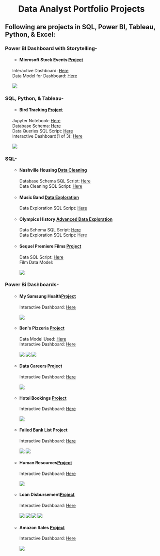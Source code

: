 <h1 align="center">Data Analyst Portfolio Projects</h1>
<h2>Following are projects in SQL, Power BI, Tableau, Python, & Excel:</h2>

<p>
  <h3>Power BI Dashboard with Storytelling-</h3>
  <p>
    <ol>
      <ul>
        <li>
          <h4>Microsoft Stock Events <a href="https://github.com/luisosorio3214/Power-BI-Dashboards/tree/main/Microsoft%20Stock">Project</a>
          </h4>
        </li>
      </ul>
      Interactive Dashboard: 
          <a href="https://app.powerbi.com/view?r=eyJrIjoiYmQwNjkwYWQtY2ZmMy00NDBjLWIwMTYtZGE1ODI2MjhkM2QxIiwidCI6ImQxNzU2NzliLWFjZDMtNDY0NC1iZTgyLWFmMDQxOTgyOTc3YSIsImMiOjZ9">
            Here</a> <br>
      Data Model for Dashboard: <a href="https://github.com/luisosorio3214/Power-BI-Dashboards/blob/main/Microsoft%20Stock/Microsoft%20-%20Dashboard%20Images/data_model.PNG">
            Here</a> <br> <br>
      <img src="All Dashboard Images/Microsoft - Dashboard-1.png"> 
    </ol>

  </p> 
</p>



<p>
  <h3>SQL, Python, & Tableau-</h3>
  <p>
    <ol>
      <ul>
        <li>
          <h4>Bird Tracking <a href="https://github.com/luisosorio3214/SQL-Projects/tree/main/Bird%20Tracking">Project</a>
          </h4>
        </li>
      </ul>
      Jupyter Notebook: 
          <a href="https://github.com/luisosorio3214/SQL-Projects/blob/main/Bird%20Tracking/Bird_Tracking.ipynb">
            Here</a> <br>
      Database Schema: <a href="https://github.com/luisosorio3214/SQL-Projects/tree/main/Bird%20Tracking/Database%20-%20Schema">
            Here</a> <br>
      Data Queries SQL Script: <a href="https://github.com/luisosorio3214/SQL-Projects/blob/main/Bird%20Tracking/Outputs/bird_tracking.sql">
            Here</a> <br>
      Interactive Dashboard(1 of 3): <a href="https://public.tableau.com/shared/MMDCJHPN4?:display_count=n&:origin=viz_share_link">
            Here</a> <br> <br>
      <img src="All Dashboard Images/The Retirement Getaway.png"> 
    </ol>

  </p> 
</p>

<p>
  <h3>SQL-</h3>
  <p>
    <ol>
      <ul>
        <li>
          <h4>Nashville Housing <a href="https://github.com/luisosorio3214/SQL- 
          Projects/tree/main/Nashville%20Housing%20Data%20Cleaning">Data Cleaning</a>
          </h4>
          Database Schema SQL Script: <a href="https://github.com/luisosorio3214/SQL- 
                Projects/blob/main/Nashville%20Housing%20Data%20Cleaning/DATABASE_CREATION.sql">
                Here</a> <br>
          Data Cleaning SQL Script: <a href="https://github.com/luisosorio3214/SQL- 
          Projects/blob/main/Nashville%20Housing%20Data%20Cleaning/nashville_cleaning.sql">
                Here</a> <br>
        </li>
        <li>
          <h4>Music Band <a href="https://github.com/luisosorio3214/SQL-Projects/tree/main/Music%20Band">Data Exploration</a>
          </h4>
          Data Exploration SQL Script: 
              <a href="https://github.com/luisosorio3214/SQL-Projects/blob/main/Music%20Band/Music_Band_Project.sql">
                Here</a> <br>     
        </li>
        <li>
          <h4>Olympics History <a href="https://github.com/luisosorio3214/SQL-Projects/tree/main/Music%20Band"> Advanced Data 
              Exploration</a>
          </h4>
          Data Schema SQL Script: 
              <a href="https://github.com/luisosorio3214/SQL-Projects/blob/main/Olympics/OLYMPICS%20DATABASE%20-%20Schema.sql">
                Here</a> <br>     
          Data Exploration SQL Script: 
            <a href="https://github.com/luisosorio3214/SQL-Projects/blob/main/Olympics/OLYMPICS%20-%20SQL(%231-10).sql">
              Here</a> <br>    
        </li>
        <li>
          <h4>Sequel Premiere Films <a href="https://github.com/luisosorio3214/SQL-Projects/tree/main/Music%20Band">Project</a>
          </h4>
          Data SQL Script: 
              <a href="https://github.com/luisosorio3214/SQL- 
              Projects/blob/main/Sequel%20Premiere%20FIlms/Data%20Modeling%20%26%20Queries/Premiere%20Films.sql">
                Here</a> <br>     
          Film Data Model: <br> <br>
            <img src="All Dashboard Images/film_schema.png">  
        </li>
      </ul>
    </ol>
  </p> 
</p>

<p>
  <h3>Power Bi Dashboards-</h3>
  <p>
    <ol>
      <ul>
        <li>
          <h4>My Samsung Health<a href="https://github.com/luisosorio3214/Power-BI- 
              Dashboards/tree/main/Luis'%20Samsung%20Health">Project</a>
          </h4>
          Interactive Dashboard: <a href="https://app.powerbi.com/view?r=eyJrIjoiNTAyMzM5MTYtNmMzNC00NmMzLWJhZWMtNGM5NTI0NjU4MzlmIiwidCI6ImQxNzU2NzliLWFjZDMtNDY0NC1iZTgyLWFmMDQxOTgyOTc3YSIsImMiOjZ9">
                Here</a> <br> <br>
          <img src="All Dashboard Images/Luis' Health - Dashboard-1.png">
        </li>
        <li>
          <h4>Ben's Pizzeria <a href="https://github.com/luisosorio3214/SQL-Projects/tree/main/Music%20Band">Project</a>
          </h4>
           Data Model Used: 
              <a href="https://github.com/luisosorio3214/Data-Analyst-Portfolio-Repo/blob/main/All%20Dashboard%20Images/Pizzeria_Schema.PNG">
                Here</a> <br>
          Interactive Dashboard: 
              <a href="https://app.powerbi.com/view?r=eyJrIjoiM2JjNGU2MDYtMmQ1MC00YTI3LTk2M2QtZjJjYmE0NDU5ODA1IiwidCI6ImQxNzU2NzliLWFjZDMtNDY0NC1iZTgyLWFmMDQxOTgyOTc3YSIsImMiOjZ9">
                Here</a> <br> <br>
          <img src="All Dashboard Images/Pizzeria - Dashboard-2.png">
          <img src="All Dashboard Images/Pizzeria - Dashboard-3.png">
          <img src="All Dashboard Images/Pizzeria - Dashboard-4.png">
        </li>
        <li>
          <h4>Data Careers <a href="https://github.com/luisosorio3214/Power-BI-Dashboards/tree/main/Data%20Careers%20-%20Survey%20Dashboard">Project</a>
          </h4>
          Interactive Dashboard: 
              <a href="https://app.powerbi.com/view?r=eyJrIjoiNzYxNzQ0MDItNWEwMy00YjZhLWFkNzQtMThlMzUzOTA2NDRjIiwidCI6ImQxNzU2NzliLWFjZDMtNDY0NC1iZTgyLWFmMDQxOTgyOTc3YSIsImMiOjZ9">
                Here</a> <br> <br>
          <img src="All Dashboard Images/Data Professional Survey - Dashboard-1.png">
        </li>
        <li>
          <h4>Hotel Bookings <a href="https://github.com/luisosorio3214/Power-BI-Dashboards/tree/main/Hotel%20Bookings">Project</a>
          </h4>
          Interactive Dashboard: 
              <a href="https://app.powerbi.com/view?r=eyJrIjoiMWYzMTk2N2YtYTliNS00OWVjLTg3ZjQtMmQ0YzE4YThjNjBlIiwidCI6ImQxNzU2NzliLWFjZDMtNDY0NC1iZTgyLWFmMDQxOTgyOTc3YSIsImMiOjZ9">
                Here</a> <br> <br>
          <img src="All Dashboard Images/Hotel - Dashboard-1.png">
        </li>
        <li>
          <h4>Failed Bank List <a href="https://github.com/luisosorio3214/Power-BI-Dashboards/tree/main/Failed%20Banks">Project</a>
          </h4>
          Interactive Dashboard: 
              <a href="https://app.powerbi.com/view? 
       r=eyJrIjoiZTM4MTIwOTMtYTYwZC00NzZiLWI1N2UtZTA3N2FkMDgzMDEwIiwidCI6ImQxNzU2NzliLWFjZDMtNDY0NC1iZTgyLWFmMDQxOTgyOTc3YSIsImMiOjZ9">
                Here</a> <br> <br>
          <img src="All Dashboard Images/Bank Summary - Dashboard-1.png">
          <img src="All Dashboard Images/Bank Summary - Dashboard-3.png">
        </li>
        <li>
          <h4>Human Resources<a href="https://github.com/luisosorio3214/Power-BI-Dashboards/tree/main/Human%20Resources">Project</a>
          </h4>
          Interactive Dashboard: 
              <a href="https://app.powerbi.com/view?r=eyJrIjoiMDZmZDlmYWUtNWRmYi00Y2Q1LWI3MGEtNjEyZmI0ZjMwYWE3IiwidCI6ImQxNzU2NzliLWFjZDMtNDY0NC1iZTgyLWFmMDQxOTgyOTc3YSIsImMiOjZ9">
                Here</a> <br> <br>
          <img src="All Dashboard Images/HR ANALYTIC DASHBOARD-1.png">
        </li>
        <li>
          <h4>Loan Disbursement<a href="https://github.com/luisosorio3214/Power-BI-Dashboards/tree/main/Loan%20Disbursement">Project</a>
          </h4>
          Interactive Dashboard: 
              <a href="https://app.powerbi.com/view?r=eyJrIjoiNmY3MWY1ZjAtZjI1MC00YjllLWJhYjctYmZjN2MwZWU0NDI2IiwidCI6ImQxNzU2NzliLWFjZDMtNDY0NC1iZTgyLWFmMDQxOTgyOTc3YSIsImMiOjZ9">
                Here</a> <br> <br>
          <img src="All Dashboard Images/Loan - Dashboard-1.png">
          <img src="All Dashboard Images/Loan - Dashboard-2.png">
          <img src="All Dashboard Images/Loan - Dashboard-3.png">
          <img src="All Dashboard Images/Loan - Dashboard-4.png">
        </li>
        <li>
          <h4>Amazon Sales <a href="https://github.com/luisosorio3214/Power-BI-Dashboards/tree/main/Amazon%20-%20Sales">Project</a>
          </h4>
          Interactive Dashboard: 
              <a href="https://app.powerbi.com/view?          r=eyJrIjoiMzQxODI4MTAtNGU5Zi00MmNhLWEzNmUtYjNkYTFmMDAyMTc0IiwidCI6ImQxNzU2NzliLWFjZDMtNDY0NC1iZTgyLWFmMDQxOTgyOTc3YSIsImMiOjZ9">
                Here</a> <br> <br>
          <img src="All Dashboard Images/Amazon - Dashboard-1.png">
        </li>
      </ul>
    </ol>
  </p> 
</p>

